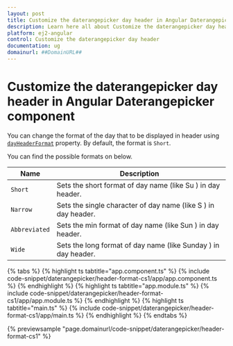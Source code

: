 ```yaml
---
layout: post
title: Customize the daterangepicker day header in Angular Daterangepicker component | Syncfusion
description: Learn here all about Customize the daterangepicker day header in Syncfusion Angular Daterangepicker component of Syncfusion Essential JS 2 and more.
platform: ej2-angular
control: Customize the daterangepicker day header 
documentation: ug
domainurl: ##DomainURL##
---
```


# Customize the daterangepicker day header in Angular Daterangepicker component

You can change the format of the day that to be displayed in header using [`dayHeaderFormat`](https://ej2.syncfusion.com/angular/documentation/api/daterangepicker#dayheaderformat) property. By default, the format is `Short`.

You can find the possible formats on below.

| **Name** | **Description** |
|------|---------------------|
| `Short` | Sets the short format of day name (like Su ) in day header. |
| `Narrow` | Sets the single character of day name (like S ) in day header. |
| `Abbreviated` | Sets the min format of day name (like Sun ) in day header. |
| `Wide` | Sets the long format of day name (like Sunday ) in day header. |

{% tabs %}
{% highlight ts tabtitle="app.component.ts" %}
{% include code-snippet/daterangepicker/header-format-cs1/app/app.component.ts %}
{% endhighlight %}
{% highlight ts tabtitle="app.module.ts" %}
{% include code-snippet/daterangepicker/header-format-cs1/app/app.module.ts %}
{% endhighlight %}
{% highlight ts tabtitle="main.ts" %}
{% include code-snippet/daterangepicker/header-format-cs1/app/main.ts %}
{% endhighlight %}
{% endtabs %}
  
{% previewsample "page.domainurl/code-snippet/daterangepicker/header-format-cs1" %}
